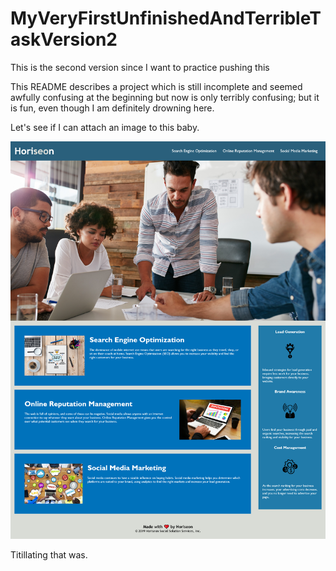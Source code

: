 # MyVeryFirstUnfinishedAndTerribleTaskVersion2

This is the second version since I want to practice pushing this

This README describes a project which is still incomplete and seemed awfully confusing at the beginning but now is only terribly confusing; but it is fun, even though I am definitely drowning here.

Let's see if I can attach an image to this baby.

![An image showing what the website looks like](/Screenshot%202022-04-28%20at%2022-42-52%20A%20Concise%20Descriptive%20Title.png)

Titillating that was.
